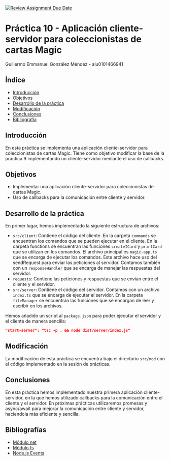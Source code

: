 [![Review Assignment Due Date](https://classroom.github.com/assets/deadline-readme-button-24ddc0f5d75046c5622901739e7c5dd533143b0c8e959d652212380cedb1ea36.svg)](https://classroom.github.com/a/7bX30zK4)

# Práctica 10 - Aplicación cliente-servidor para coleccionistas de cartas Magic

Guillermo Emmanuel González Méndez - alu0101466941

## Índice

- [Introducción](#introducción)
- [Objetivos](#objetivos)
- [Desarrollo de la práctica](#desarrollo-de-la-práctica)
- [Modificación](#modificación)
- [Conclusiones](#conclusiones)
- [Bibliografía](#bibliografía)

## Introducción
En esta práctica se implementa una aplicación cliente-servidor para coleccionistas de cartas Magic.
Tiene como objetivo modificar la base de la práctica 9 implementando un cliente-servidor mediante el uso de callbacks.

## Objetivos
- Implementar una aplicación cliente-servidor para coleccionistas de cartas Magic.
- Uso de callbacks para la comunicación entre cliente y servidor.

## Desarrollo de la práctica

En primer lugar, hemos implementado la siguiente estructura de archivos:

- `src/client`: Contiene el código del cliente. En la carpeta `commands` se encuentran los comandos que se pueden ejecutar en el cliente. 
En la carpeta functions se encuentran las funciones `createICard` y `printCard` que se utilizan en los comandos.
El archivo principal es `magic-app.ts` que se encarga de ejecutar los comandos.
Este archivo hace uso del sendRequest para enviar las peticiones al servidor. Contamos también con un `responseHandler` que se encarga de manejar las respuestas del servidor.
- `requests`: Contiene las peticiones y respuestas que se envían entre el cliente y el servidor.
- `src/server`: Contiene el código del servidor. Contamos con un archivo `index.ts` que se encarga de ejecutar el servidor.
En la carpeta `fileManager` se encuentran las funciones que se encargan de leer y escribir en los archivos.

Hemos añadido un script al `package.json` para poder ejecutar el servidor y el cliente de manera sencilla:
```json
"start-server": "tsc -p . && node dist/server/index.js"
```


## Modificación

La modificación de esta práctica se encuentra bajo el directorio `src/mod` con el código implementado en la sesión de prácticas.

## Conclusiones
En esta práctica hemos implementado nuestra primera aplicación cliente-servidor, en la que hemos utilizado callbacks para la comunicación entre el cliente y el servidor.
En próximas prácticas utilizaremos promesas y async/await para mejorar la comunicación entre cliente y servidor, haciendola más eficiente y sencilla.

## Bibliografías
- [Módulo net](https://nodejs.org/api/net.html)
- [Módulo fs](https://nodejs.org/api/fs.html)
- [Node.js Events](https://nodejs.org/docs/latest/api/events.html)
